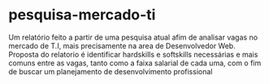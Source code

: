 # pesquisa-mercado-ti
Um relatório feito a partir de uma pesquisa atual afim de analisar vagas no mercado de T.I, mais precisamente na area de Desenvolvedor Web. Proposta do relatorio é identificar hardskills e softskills necessárias e mais comuns entre as vagas, tanto como a faixa salarial de cada uma, com o fim de buscar um planejamento de desenvolvimento profissional
